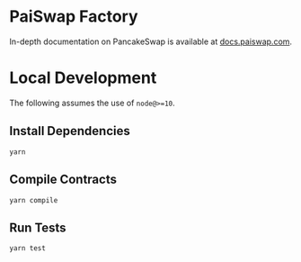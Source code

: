 # PaiSwap Factory

In-depth documentation on PancakeSwap is available at [docs.paiswap.com](https://docs.paiswap.com/).

# Local Development

The following assumes the use of `node@>=10`.

## Install Dependencies

`yarn`

## Compile Contracts

`yarn compile`

## Run Tests

`yarn test`
